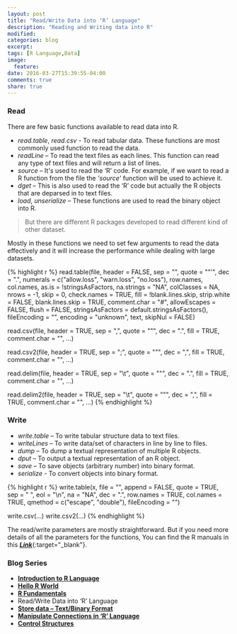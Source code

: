 ```yaml
---
layout: post
title: "Read/Write Data into ‘R’ Language"
description: "Reading and Writing data into R"
modified:
categories: blog
excerpt:
tags: [R Language,Data]
image:
  feature:
date: 2016-03-27T15:39:55-04:00
comments: true
share: true
---
```


### Read 

There are few basic functions available to read data into R.

* _read.table_, _read.csv_ - To read tabular data. These functions are most commonly used function to read the data.
* _readLine_ – To read the text files as each lines. This function can read any type of text files and will return a list of lines.
* _source_ – It's used to read the ‘R’ code. For example, if we want to read a R function from the file the _'source'_ function will be used to achieve it.
* _dget_ – This is also used to read the ‘R’ code but actually the R objects that are deparsed in to text files.  
* _load_, _unserialize_ – These functions are used to read the binary object into R.

> But there are different R packages developed to read different kind of other dataset. 

Mostly in these functions we need to set few arguments to read the data effectively and it will increase the performance while dealing with large datasets.

{% highlight r %}
read.table(file, header = FALSE, sep = "", quote = "\"'",
           dec = ".", numerals = c("allow.loss", "warn.loss", "no.loss"),
           row.names, col.names, as.is = !stringsAsFactors,
           na.strings = "NA", colClasses = NA, nrows = -1,
           skip = 0, check.names = TRUE, fill = !blank.lines.skip,
           strip.white = FALSE, blank.lines.skip = TRUE,
           comment.char = "#",
           allowEscapes = FALSE, flush = FALSE,
           stringsAsFactors = default.stringsAsFactors(),
           fileEncoding = "", encoding = "unknown", text, skipNul = FALSE)

read.csv(file, header = TRUE, sep = ",", quote = "\"",
         dec = ".", fill = TRUE, comment.char = "", ...)

read.csv2(file, header = TRUE, sep = ";", quote = "\"",
          dec = ",", fill = TRUE, comment.char = "", ...)

read.delim(file, header = TRUE, sep = "\t", quote = "\"",
           dec = ".", fill = TRUE, comment.char = "", ...)

read.delim2(file, header = TRUE, sep = "\t", quote = "\"",
            dec = ",", fill = TRUE, comment.char = "", ...)
{% endhighlight %}

### Write

* _write.table_ – To write tabular structure data to text files.
* _writeLines_ – To write data/set of characters in line by line to files.
* _dump_ – To dump a textual representation of multiple R objects.
* _dput_ – To output a textual representation of an R object.
* _save_ – To save objects (arbitrary number) into binary format.
* _serialize_ -  To convert objects into binary format.

{% highlight r %}
write.table(x, file = "", append = FALSE, quote = TRUE, sep = " ",
            eol = "\n", na = "NA", dec = ".", row.names = TRUE,
            col.names = TRUE, qmethod = c("escape", "double"),
            fileEncoding = "")

write.csv(...)
write.csv2(...)
{% endhighlight %}

The read/write parameters are mostly straightforward. But if you need more details of all the parameters for the functions, You can find the R manuals in this [**_Link_**](https://stat.ethz.ch/R-manual/R-devel/library/utils/html/){:target="_blank"}. 

### Blog Series
* [**Introduction to R Language**](/articles/introduction-to-r-language/)
* [**Hello R World**](/blog/hello-r-world/)
* [**R Fundamentals**](/blog/r-fundamentals/)
* Read/Write Data into ‘R’ Language
* [**Store data – Text/Binary Format**](/blog/store-data/)
* [**Manipulate Connections in ‘R’ Language**](/blog/connections/)
* [**Control Structures**](/blog/control-strcuture/)
